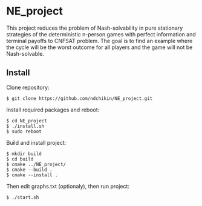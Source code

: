 # NE_project
This project reduces the problem of Nash-solvability in pure stationary strategies of the deterministic n-person games with perfect information and terminal payoffs to CNFSAT problem. The goal is to find an example where the cycle will be the worst outcome for all players and the game will not be Nash-solvable.
## Install
Clone repository:
```
$ git clone https://github.com/ndchikin/NE_project.git
```
Install required packages and reboot:
```
$ cd NE_project
$ ./install.sh
$ sudo reboot
```
Build and install project:
```
$ mkdir build
$ cd build
$ cmake ../NE_project/
$ cmake --build .
$ cmake --install .
```
Then edit graphs.txt (optionaly), then run project:
```
$ ./start.sh
```
